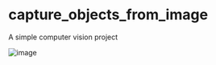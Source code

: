 # capture_objects_from_image
A simple computer vision project



![image](https://user-images.githubusercontent.com/88283829/208264458-2e752c34-4f1e-43c5-9bfc-877360d5e56c.png)
